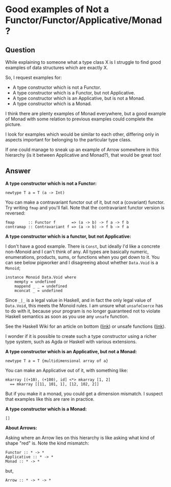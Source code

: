 
# Good examples of Not a Functor/Functor/Applicative/Monad?

## Question
      
While explaining to someone what a type class X is I struggle to find good examples of data structures which are exactly X.

So, I request examples for:

*   A type constructor which is not a Functor.
*   A type constructor which is a Functor, but not Applicative.
*   A type constructor which is an Applicative, but is not a Monad.
*   A type constructor which is a Monad.

I think there are plenty examples of Monad everywhere, but a good example of Monad with some relation to previous examples could complete the picture.

I look for examples which would be similar to each other, differing only in aspects important for belonging to the particular type class.

If one could manage to sneak up an example of Arrow somewhere in this hierarchy (is it between Applicative and Monad?), that would be great too!
## Answer
      
**A type constructor which is not a Functor:**

    newtype T a = T (a -> Int)
    

You can make a contravariant functor out of it, but not a (covariant) functor. Try writing `fmap` and you'll fail. Note that the contravariant functor version is reversed:

    fmap      :: Functor f       => (a -> b) -> f a -> f b
    contramap :: Contravariant f => (a -> b) -> f b -> f a
    

**A type constructor which is a functor, but not Applicative:**

I don't have a good example. There is `Const`, but ideally I'd like a concrete non-Monoid and I can't think of any. All types are basically numeric, enumerations, products, sums, or functions when you get down to it. You can see below pigworker and I disagreeing about whether `Data.Void` is a `Monoid`;

    instance Monoid Data.Void where
        mempty = undefined
        mappend _ _ = undefined
        mconcat _ = undefined
    

Since `_|_` is a legal value in Haskell, and in fact the only legal value of `Data.Void`, this meets the Monoid rules. I am unsure what `unsafeCoerce` has to do with it, because your program is no longer guaranteed not to violate Haskell semantics as soon as you use any `unsafe` function.

See the Haskell Wiki for an article on bottom ([link](http://www.haskell.org/haskellwiki/Bottom)) or unsafe functions ([link](http://www.haskell.org/haskellwiki/Unsafe)).

I wonder if it is possible to create such a type constructor using a richer type system, such as Agda or Haskell with various extensions.

**A type constructor which is an Applicative, but not a Monad:**

    newtype T a = T {multidimensional array of a}
    

You can make an Applicative out of it, with something like:

    mkarray [(+10), (+100), id] <*> mkarray [1, 2]
      == mkarray [[11, 101, 1], [12, 102, 2]]
    

But if you make it a monad, you could get a dimension mismatch. I suspect that examples like this are rare in practice.

**A type constructor which is a Monad:**

    []
    

**About Arrows:**

Asking where an Arrow lies on this hierarchy is like asking what kind of shape "red" is. Note the kind mismatch:

    Functor :: * -> *
    Applicative :: * -> *
    Monad :: * -> *
    

but,

    Arrow :: * -> * -> *
    